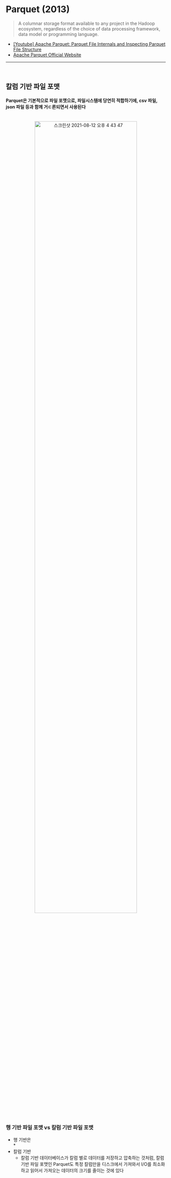 # Parquet (2013)
> A columnar storage format available to any project in the Hadoop ecosystem, regardless of the choice of data processing framework, data model or programming language.
* [[Youtube] Apache Parquet: Parquet File Internals and Inspecting Parquet File Structure](https://www.youtube.com/watch?v=rVC9F1y38oU)
* [Apache Parquet Official Website](https://parquet.apache.org)

<hr>
<br>

## 칼럼 기반 파일 포맷
#### Parquet은 기본적으로 파일 포맷으로, 파일시스템에 당연히 적합하기에, csv 파일, json 파일 등과 함께 거ㄷ론되면서 사용된다

<br>

<div align="center">
  <img width="80%" alt="스크린샷 2021-08-12 오후 4 43 47" src="https://user-images.githubusercontent.com/37537227/129157925-a10e8a2c-233b-4d76-8132-0643a64798c1.png">
</div>

<br>

### 행 기반 파일 포맷 vs 칼럼 기반 파일 포맷
* 행 기반은  
  * 
* 칼럼 기반
  * 칼럼 기반 데이터베이스가 칼럼 별로 데이터를 저장하고 압축하는 것처럼, 칼럼 기반 파일 포맷인 Parquet도 특정 칼럼만을 디스크에서 가져와서 I/O를 최소화하고 읽어서 가져오는 데이터의 크기를 줄이는 것에 있다 

<br>
